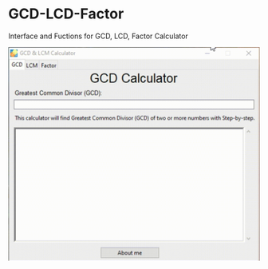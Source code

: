 # GCD-LCD-Factor

Interface and Fuctions for  GCD, LCD, Factor Calculator 

![Interface](expro.gif "Interface")
